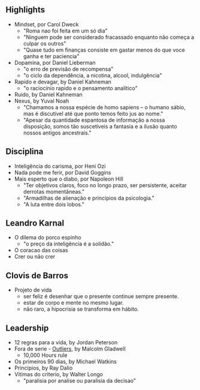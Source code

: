 ## Highlights
- Mindset, por Carol Dweck
    - "Roma nao foi feita em um só dia"
    - "Ninguem pode ser considerado fracassado enquanto não começa a culpar os outros"
    - "Quase tudo em finanças consiste em gastar menos do que voce ganha e ter paciencia"
- Dopamina, por Daniel Lieberman
    - "o erro de previsão de recompensa"
    - "o ciclo da dependência, a nicotina, alcool, indulgência"      
- Rapido e devagar, by Daniel Kahneman
    - "o raciocínio rapido e o pensamento analítico"
- Ruido, by Daniel Kahneman
- Nexus, by Yuval Noah
    - "Chamamos a nossa espécie de homo sapiens – o humano sábio, mas é discutível até que ponto temos feito jus ao nome."
    - "Apesar da quantidade espantosa de informação a nossa disposição, somos tão suscetíveis a fantasia e a ilusão quanto nossos antigos ancestrais."

## Disciplina  
- Inteligência do carisma, por Heni Ozi
- Nada pode me ferir, por David Goggins
- Mais esperto que o diabo, por Napoleon Hill
    - "Ter objetivos claros, foco no longo prazo, ser persistente, aceitar derrotas momentâneas."
    - "Armadilhas de alienação e principios da psicologia."
    - "A luta entre dois lobos."

## Leandro Karnal
- O dilema do porco espinho
    - "o preço da inteligência é a solidão."
- O coracao das coisas
- Crer ou não crer

## Clovis de Barros
- Projeto de vida
    - ser feliz é desenhar que o presente continue sempre presente.
    - estar de corpo e mente no mesmo lugar.
    - não raro, a hipocrisia se transforma em hábito.

## Leadership
- 12 regras para a vida, by Jordan Peterson
- Fora de serie - [Outliers](https://en.wikipedia.org/wiki/Outliers_(book)), by Malcolm Gladwell
    - 10,000 Hours rule
- Os primeiros 90 dias, by Michael Watkins
- Principios, by Ray Dalio
- Vitimas do criterio, by Walter Longo
    - "paralisia por analise ou paralisia da decisao"
